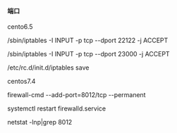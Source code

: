 #### 端口

cento6.5

/sbin/iptables -I INPUT -p tcp --dport 22122 -j ACCEPT

/sbin/iptables -I INPUT -p tcp --dport 23000 -j ACCEPT

/etc/rc.d/init.d/iptables save

centos7.4

firewall-cmd --add-port=8012/tcp --permanent

systemctl restart firewalld.service

netstat -lnp\|grep 8012

